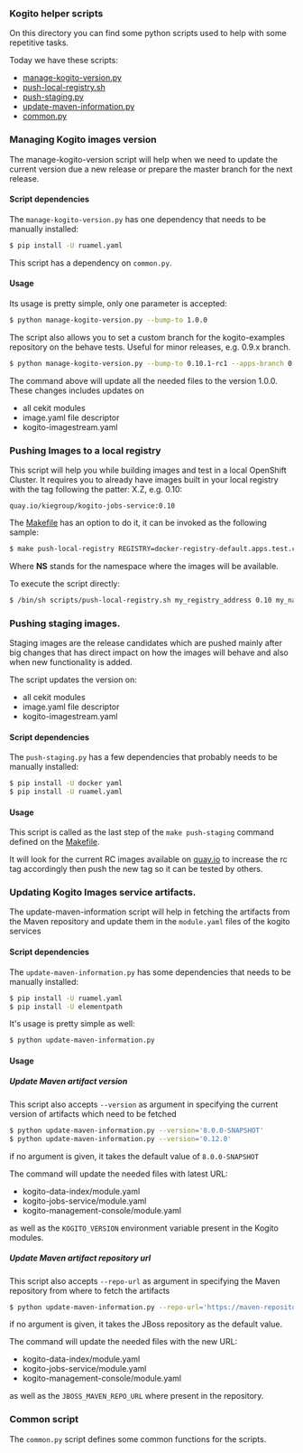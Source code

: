 ### Kogito helper scripts

On this directory you can find some python scripts used to help with some repetitive tasks.

Today we have these scripts:

- [manage-kogito-version.py](manage-kogito-version.py)
- [push-local-registry.sh](push-local-registry.sh)
- [push-staging.py](push-staging.py)
- [update-maven-information.py](update-maven-information.py)
- [common.py](common.py)

### Managing Kogito images version

The manage-kogito-version script will help when we need to update the current version due a new release or prepare the
master branch for the next release.

#### Script dependencies

The `manage-kogito-version.py` has one dependency that needs to be manually installed:

```bash
$ pip install -U ruamel.yaml
```
This script has a dependency on `common.py`.

#### Usage
Its usage is pretty simple, only one parameter is accepted:

```bash
$ python manage-kogito-version.py --bump-to 1.0.0  
```

The script also allows you to set a custom branch for the kogito-examples repository on the behave tests. Useful for minor
releases, e.g. 0.9.x branch.

```bash
$ python manage-kogito-version.py --bump-to 0.10.1-rc1 --apps-branch 0.10.x
```

The command above will update all the needed files to the version 1.0.0. These changes includes updates on

 - all cekit modules
 - image.yaml file descriptor
 - kogito-imagestream.yaml
 

### Pushing Images to a local registry

This script will help you while building images and test in a local OpenShift Cluster. It requires you to already have
images built in your local registry with the tag following the patter: X.Z, e.g. 0.10:

```text
quay.io/kiegroup/kogito-jobs-service:0.10
```

The [Makefile](../Makefile) has an option to do it, it can be invoked as the following sample:

```bash
$ make push-local-registry REGISTRY=docker-registry-default.apps.test.cloud NS=test-1
```

Where **NS** stands for the namespace where the images will be available.

To execute the script directly:

```bash
$ /bin/sh scripts/push-local-registry.sh my_registry_address 0.10 my_namespace
```

### Pushing staging images.

Staging images are the release candidates which are pushed mainly after big changes that has direct impact on how
the images will behave and also when new functionality is added.

The script updates the version on:

 - all cekit modules
 - image.yaml file descriptor
 - kogito-imagestream.yaml
 

#### Script dependencies

The `push-staging.py` has a few dependencies that probably needs to be manually installed:

```bash
$ pip install -U docker yaml
$ pip install -U ruamel.yaml
```

#### Usage

This script is called as the last step of the `make push-staging` command defined on the [Makefile](../Makefile).

It will look for the current RC images available on [quay.io](https://quay.io/organization/kiegroup) to increase the rc tag 
accordingly then push the new tag so it can be tested by others. 

### Updating Kogito Images service artifacts.

The update-maven-information script will help in fetching the artifacts from the Maven repository
and update them in the `module.yaml` files of the kogito services

#### Script dependencies

The `update-maven-information.py` has some dependencies that needs to be manually installed:

```bash
$ pip install -U ruamel.yaml
$ pip install -U elementpath
```
It's usage is pretty simple as well:

```bash
$ python update-maven-information.py
```

#### Usage

##### Update Maven artifact version

This script also accepts `--version` as argument in specifying the current version of artifacts which need to be fetched

```bash
$ python update-maven-information.py --version='8.0.0-SNAPSHOT'
$ python update-maven-information.py --version='0.12.0'
```
if no argument is given, it takes the default value of `8.0.0-SNAPSHOT`

The command will update the needed files with latest  URL:

 - kogito-data-index/module.yaml
 - kogito-jobs-service/module.yaml
 - kogito-management-console/module.yaml

as well as the `KOGITO_VERSION` environment variable present in the Kogito modules.

##### Update Maven artifact repository url

This script also accepts `--repo-url` as argument in specifying the Maven repository from where to fetch the artifacts

```bash
$ python update-maven-information.py --repo-url='https://maven-repository.mirror.com/public'
```
if no argument is given, it takes the JBoss repository as the default value.

The command will update the needed files with the new URL:

 - kogito-data-index/module.yaml
 - kogito-jobs-service/module.yaml
 - kogito-management-console/module.yaml

as well as the `JBOSS_MAVEN_REPO_URL` where present in the repository.

### Common script

The `common.py` script defines some common functions for the scripts.
